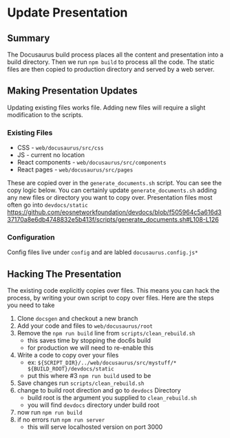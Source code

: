 # Update Presentation

## Summary

The Docusaurus build process places all the content and presentation into a build directory. Then we run `npm build` to process all the code. The static files are then copied to production directory and served by a web server.

## Making Presentation Updates
Updating existing files works file. Adding new files will require a slight modification to the scripts.

### Existing Files
- CSS - `web/docusaurus/src/css`
- JS - current no location
- React components - `web/docusaurus/src/components`
- React pages - `web/docusaurus/src/pages`

These are copied over in the `generate_documents.sh` script. You can see the copy logic below. You can certainly update `generate_documents.sh` adding any new files or directory you want to copy over. Presentation files most often go into `devdocs/static`
https://github.com/eosnetworkfoundation/devdocs/blob/f505964c5a616d337170a8e6db4748832e5b413f/scripts/generate_documents.sh#L108-L126

### Configuration

Config files live under `config` and are labled `docusaurus.config.js*`

## Hacking The Presentation

The existing code explicitly copies over files. This means you can hack the process, by writing your own script to copy over files. Here are the steps you need to take

1. Clone `docsgen` and checkout a new branch
2. Add your code and files to `web/docusaurus/root`
3. Remove the `npm run build` line from `scripts/clean_rebuild.sh`
   - this saves time by stopping the doc6s build
   - for production we will need to re-enable this
4. Write a code to copy over your files
   - ex: `${SCRIPT_DIR}/../web/docusaurus/src/mystuff/* ${BUILD_ROOT}/devdocs/static`
   - put this where #3 `npm run build` used to be
5. Save changes run `scripts/clean_rebuild.sh`
6. change to build root direction and go to `devdocs` Directory
   - build root is the argument you supplied to `clean_rebuild.sh`
   - you will find `devdocs` directory under build root
7. now run `npm run build `
8. if no errors run `npm run server`
   - this will serve localhosted version on port 3000
